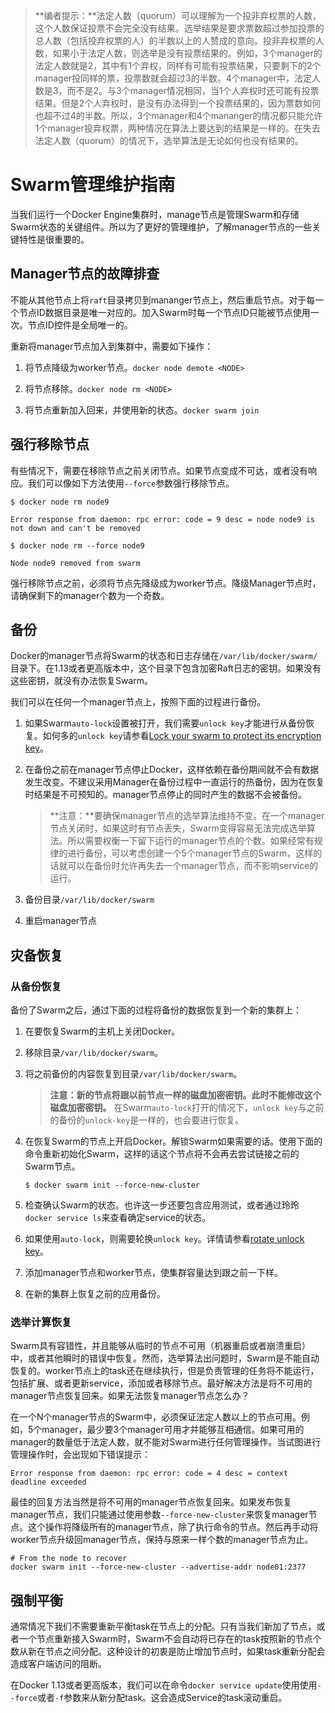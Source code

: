 > **编者提示：**法定人数（quorum）可以理解为一个投非弃权票的人数，这个人数保证投票不会完全没有结果。选举结果是要求票数超过参加投票的总人数（包括投弃权票的人）的半数以上的人赞成的意向。投非弃权票的人数，如果小于法定人数，则选举是没有投票结果的。例如，3个manager的法定人数就是2，其中有1个弃权，同样有可能有投票结果，只要剩下的2个manager投同样的票，投票数就会超过3的半数。4个manager中，法定人数是3，而不是2。与3个manager情况相同，当1个人弃权时还可能有投票结果。但是2个人弃权时，是没有办法得到一个投票结果的，因为票数如何也超不过4的半数。所以，3个manager和4个mananger的情况都只能允许1个manager投弃权票，两种情况在算法上要达到的结果是一样的。在失去法定人数（quorum）的情况下，选举算法是无论如何也没有结果的。

# Swarm管理维护指南

当我们运行一个Docker Engine集群时，manage节点是管理Swarm和存储Swarm状态的关键组件。所以为了更好的管理维护，了解manager节点的一些关键特性是很重要的。











## Manager节点的故障排查

不能从其他节点上将`raft`目录拷贝到mananger节点上，然后重启节点。对于每一个节点ID数据目录是唯一对应的。加入Swarm时每一个节点ID只能被节点使用一次。节点ID控件是全局唯一的。

重新将manager节点加入到集群中，需要如下操作：

1. 将节点降级为worker节点。`docker node demote <NODE>`

2. 将节点移除。`docker node rm <NODE>`

3. 将节点重新加入回来，并使用新的状态。`docker swarm join`

## 强行移除节点

有些情况下，需要在移除节点之前关闭节点。如果节点变成不可达，或者没有响应。我们可以像如下方法使用`--force`参数强行移除节点。

```
$ docker node rm node9

Error response from daemon: rpc error: code = 9 desc = node node9 is not down and can't be removed

$ docker node rm --force node9

Node node9 removed from swarm
```

强行移除节点之前，必须将节点先降级成为worker节点。降级Manager节点时，请确保剩下的manager个数为一个奇数。

## 备份

Docker的manager节点将Swarm的状态和日志存储在`/var/lib/docker/swarm/`目录下。在1.13或者更高版本中，这个目录下包含加密Raft日志的密钥。如果没有这些密钥，就没有办法恢复Swarm。

我们可以在任何一个manager节点上，按照下面的过程进行备份。

1. 如果Swarm`auto-lock`设置被打开，我们需要`unlock key`才能进行从备份恢复。如何多的`unlock key`请参看[Lock your swarm to protect its encryption key](https://docs.docker.com/engine/swarm/swarm_manager_locking/)。

2. 在备份之前在manager节点停止Docker，这样依赖在备份期间就不会有数据发生改变。不建议采用Manager在备份过程中一直运行的热备份，因为在恢复时结果是不可预知的。manager节点停止的同时产生的数据不会被备份。
    
    > **注意：**要确保manager节点的选举算法维持不变。在一个manager节点关闭时，如果这时有节点丢失，Swarm变得容易无法完成选举算法。所以需要权衡一下留下运行的manager节点的个数。如果经常有规律的进行备份，可以考虑创建一个5个manager节点的Swarm，这样的话就可以在备份时允许再失去一个manager节点，而不影响service的运行。
    
3. 备份目录`/var/lib/docker/swarm`

4. 重启manager节点

## 灾备恢复

### 从备份恢复

备份了Swarm之后，通过下面的过程将备份的数据恢复到一个新的集群上：

1. 在要恢复Swarm的主机上关闭Docker。

2. 移除目录`/var/lib/docker/swarm`。

3. 将之前备份的内容恢复到目录`/var/lib/docker/swarm`。

    > **注意：新的节点将跟以前节点一样的磁盘加密密钥。此时不能修改这个磁盘加密密钥。**
    在Swarm`auto-lock`打开的情况下，`unlock key`与之前的备份的`unlock-key`是一样的，也会要进行恢复。
    
4. 在恢复Swarm的节点上开启Docker。解锁Swarm如果需要的话。使用下面的命令重新初始化Swarm，这样的话这个节点将不会再去尝试链接之前的Swarm节点。

    ```
    $ docker swarm init --force-new-cluster
    ```
    
5. 检查确认Swarm的状态。也许这一步还要包含应用测试，或者通过玲玲`docker service ls`来查看确定service的状态。

6. 如果使用`auto-lock`，则需要轮换`unlock key`。详情请参看[rotate unlock key](https://docs.docker.com/engine/swarm/swarm_manager_locking/#rotate-the-unlock-key)。

7. 添加manager节点和worker节点，使集群容量达到跟之前一下样。

8. 在新的集群上恢复之前的应用备份。

### 选举计算恢复

Swarm具有容错性，并且能够从临时的节点不可用（机器重启或者崩溃重启）中，或者其他瞬时的错误中恢复。然而，选举算法出问题时，Swarm是不能自动恢复的。worker节点上的task还在继续执行，但是负责管理的任务将不能运行，包括扩展、或者更新service，添加或者移除节点。最好解决方法是将不可用的manager节点恢复回来。如果无法恢复manager节点怎么办？

在一个N个manager节点的Swarm中，必须保证法定人数以上的节点可用。例如，5个manager，最少要3个manager可用才并能够互相通信。如果可用的manager的数量低于法定人数，就不能对Swarm进行任何管理操作。当试图进行管理操作时，会出现如下错误提示：

```
Error response from daemon: rpc error: code = 4 desc = context deadline exceeded
```

最佳的回复方法当然是将不可用的manager节点恢复回来。如果发布恢复manager节点，我们只能通过使用参数`--force-new-cluster`来恢复manager节点。这个操作将降级所有的manager节点，除了执行命令的节点。然后再手动将worker节点升级回manager节点，保持与原来一样个数的manager节点为止。

```
# From the node to recover
docker swarm init --force-new-cluster --advertise-addr node01:2377

```

## 强制平衡

通常情况下我们不需要重新平衡task在节点上的分配。只有当我们新加了节点，或者一个节点重新接入Swarm时，Swarm不会自动将已存在的task按照新的节点个数从新在节点之间分配。这种设计的初衷是防止增加节点时，如果task重新分配会造成客户端访问的阻断。

在Docker 1.13或者更高版本，我们可以在命令`docker service update`使用使用`--force`或者`-f`参数来从新分配task。这会造成Service的task滚动重启。


























